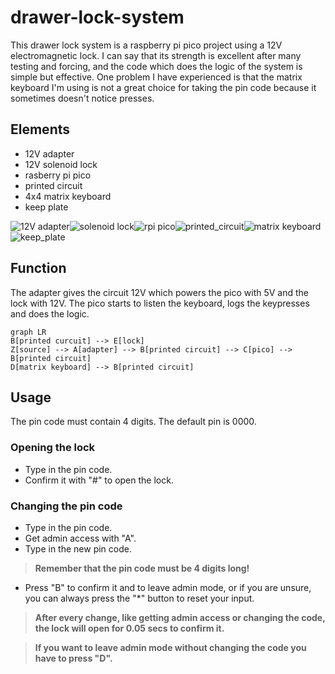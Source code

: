 # drawer-lock-system
This drawer lock system is a raspberry pi pico project using a 12V electromagnetic lock. I can say that its strength is excellent after many testing and forcing, and the code which does the logic of the system is simple but effective. One problem I have experienced is that the matrix keyboard I'm using is not a great choice for taking the pin code because it sometimes doesn't notice presses.
## Elements
- 12V adapter
- 12V solenoid lock
- rasberry pi pico
- printed circuit
- 4x4 matrix keyboard
- keep plate

![12V adapter](https://github.com/nagydavid04/drawer-lock-system/assets/132921246/aa1453f9-ad3a-4526-933b-9ce4eefc7b02)![solenoid lock](https://github.com/nagydavid04/drawer-lock-system/assets/132921246/6fc3a041-b91c-4fa5-a474-0bfbae056359)![rpi pico](https://github.com/nagydavid04/drawer-lock-system/assets/132921246/db302778-91d8-452e-8f77-4ff813a5053b)![printed_circuit](https://github.com/nagydavid04/drawer-lock-system/assets/132921246/fec992bb-b8bd-4580-9b8b-3b4aa16f0ca4)![matrix keyboard](https://github.com/nagydavid04/drawer-lock-system/assets/132921246/107e6e70-eb08-40db-87af-6c2227225118)![keep_plate](https://github.com/nagydavid04/drawer-lock-system/assets/132921246/6e7c5455-6f57-4535-a22a-168cd057404d)
## Function
The adapter gives the circuit 12V which powers the pico with 5V and the lock with 12V. The pico starts to listen the keyboard, logs the keypresses and does the logic.
```mermaid
graph LR
B[printed curcuit] --> E[lock]
Z[source] --> A[adapter] --> B[printed circuit] --> C[pico] --> B[printed circuit]
D[matrix keyboard] --> B[printed circuit]
```
## Usage
The pin code must contain 4 digits. The default pin is 0000.
### Opening the lock
- Type in the pin code.
- Confirm it with "#" to open the lock.
### Changing the pin code
- Type in the pin code.
- Get admin access with "A".
- Type in the new pin code.
> **Remember that the pin code must be 4 digits long!**
- Press "B" to confirm it and to leave admin mode, or if you are unsure, you can always press the "*" button to reset your input.
> **After every change, like getting admin access or changing the code, the lock will open for 0.05 secs to confirm it.**

> **If you want to leave admin mode without changing the code you have to press "D".**
